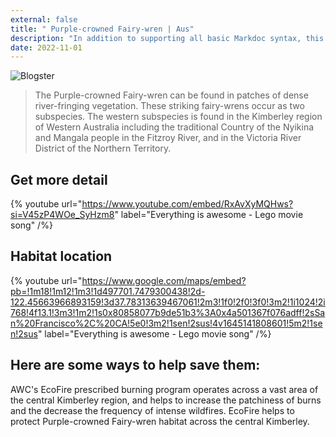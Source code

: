 ```yaml
---
external: false
title: " Purple-crowned Fairy-wren | Aus"
description: "In addition to supporting all basic Markdoc syntax, this template also supports extended markdown syntax to render custom components."
date: 2022-11-01
---
```


![Blogster](/images/aus4.png)


>The Purple-crowned Fairy-wren can be found in patches of dense river-fringing vegetation. These striking fairy-wrens occur as two subspecies. The western subspecies is found in the Kimberley region of Western Australia including the traditional Country of the Nyikina and Mangala people in the Fitzroy River, and in the Victoria River District of the Northern Territory.

## Get more detail

{% youtube url="https://www.youtube.com/embed/RxAvXyMQHws?si=V45zP4WOe_SyHzm8" label="Everything is awesome - Lego movie song" /%}

## Habitat location

{% youtube url="https://www.google.com/maps/embed?pb=!1m18!1m12!1m3!1d497701.7479300438!2d-122.45663966893159!3d37.78313639467061!2m3!1f0!2f0!3f0!3m2!1i1024!2i768!4f13.1!3m3!1m2!1s0x80858077b9de51b3%3A0x4a501367f076adff!2sSan%20Francisco%2C%20CA!5e0!3m2!1sen!2sus!4v1645141808601!5m2!1sen!2sus" label="Everything is awesome - Lego movie song" /%}

## Here are some ways to help save them:
AWC's EcoFire prescribed burning program operates across a vast area of the central Kimberley region, and helps to increase the patchiness of burns and the decrease the frequency of intense wildfires. EcoFire helps to protect Purple-crowned Fairy-wren habitat across the central Kimberley.

